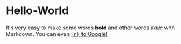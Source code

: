 # Hello-World
It's very easy to make some words **bold** and other words *italic* with Markdown. You can even [link to Google!](http://google.com)
